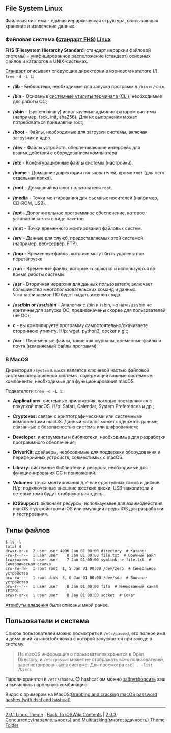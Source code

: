 ## File System Linux

Файловая система - единая иерархическая структура, описывающая хранение и извлечение данных.

### Файловая система ([стандарт FHS](https://refspecs.linuxfoundation.org/fhs.shtml)) [Linux](./2.0.1%20Linux.md)

**FHS (Filesystem Hierarchy Standard**, стандарт иерархии файловой системы) - унифицированное расположение (стандарт) основных файлов и каталогов в UNIX-системах.

[Стандарт](https://refspecs.linuxfoundation.org/fhs.shtml) описывает следующие директории в корневом каталоге (/). `tree -d -L 1`:

* **/lib** - Библиотеки, необходимые для запуска программ в `/bin` и `/sbin`.
* **/bin** - Основные [системные утилиты терминала (CLI)](/1%20Common/1.3%20Terminal/1.3.3%20CLI/), необходимые для работы ОС;
* **/sbin** - (system binary) используемые администратором системы (например, fsck, init, sha256). Для их выполнения может потребоваться привилегии root;


* **/boot** - Файлы, необходимые для загрузки системы, включая загрузчик и ядро.
* **/dev** - Файлы устройств, обеспечивающие интерфейс для взаимодействия с оборудованием компьютера.
* **/etc** - Конфигурационные файлы системы (настройки).


* **/home** - Домашние директории пользователей, кроме `root` (для него отдельная папка).
* **/root** - Домашний каталог пользователя `root`.


* **/media** - Точки монтирования для съемных носителей (например, CD-ROM, USB).
* **/opt** - Дополнительное программное обеспечение, которое устанавливается в виде пакетов.


* **/mnt** - Точки временного монтирования файловых систем.
* **/srv** - Данные для служб, предоставляемых этой системой (например, веб-сервер, FTP).

* **/tmp** - Временные файлы, которые могут быть удалены при перезагрузке.
* **/run** - Временные файлы, которые создаются и используются во время работы системы.

* **/usr** - Вторичная иерархия для данных пользователя; включает большинство многопользовательских команд и данных. Устанавливаемое ПО будет падать именно сюда.
* **/usr/bin or /usr/sbin** - Аналогия с /bin и /sbin, но нам /usr/bin не критичны для запуска ОС, предназначены скорее для пользователей (не ОС);
* **c** - вы компилируете программу самостоятельно/скачиваете стороннюю утилиту. Н/р: wget, python3, docker и git;
* **/var** - Переменные файлы, такие как журналы, временные файлы и почта (изменяемый файлы программ).

### В MacOS 

Директория `/System` в `macOS` является ключевой частью файловой системы операционной системы, содержащей важные системные компоненты, необходимые для функционирования macOS. 

Подкаталоги `tree -d -L 1`:

* **Applications**: системные приложения, которые поставляются с покупкой macOS. Н/р: Safari, Calendar, System Preferences и др.;

* **Cryptexes**: связан с криптографическими или системными компонентами macOS. Данный каталог может содержать данные, связанные с безопасностью системы или шифрованием;

* **Developer**: инструменты и библиотеки, необходимые для разработки программного обеспечения;

* **DriverKit**: драйверы, необходимые для поддержки оборудования и периферийных устройств, совместимых с macOS.

* **Library**: системные библиотеки и ресурсы, необходимые для функционирования ОС и приложений.

* **Volumes**: точка монтирования для всех доступных томов и дисков. Н/р: подключенные внешние жесткие диски, USB-накопители и сетевые тома будут отображаться здесь.

* **iOSSupport**: включает ресурсы, используемые для взаимодействия macOS с устройствами iOS или эмуляции среды iOS для разработки и тестирования.


## Типы файлов 

```
$ ls -l
total 4
drwxr-xr-x  2 user user 4096 Jan 01 00:00 directory  # Каталог
-rw-r--r--  1 user user    0 Jan 01 00:00 file.txt  # Обычный файл
lrwxrwxrwx  1 user user    7 Jan 01 00:00 symlink -> file.txt  # Символическая ссылка
crw-rw-rw-  1 root root  1, 5 Jan 01 00:00 /dev/zero  # Символьное устройство
brw-rw----  1 root disk  8, 0 Jan 01 00:00 /dev/sda  # Блочное устройство
prw-r--r--  1 user user    0 Jan 01 00:00 fifo  # Именованный канал (FIFO)
srwxr-xr-x  1 user user    0 Jan 01 00:00 socket  # Сокет
```

[Атрибуты владения](/1%20Common/1.3%20Terminal/1.3.3%20CLI/1.3.3.3%20Chmod.md) были описаны мной ранее. 

## Пользователи и система

Список пользователей можно посмотреть в `/etc/passwd`, его полное имя и домашний каталог/оболочка с которой запускается при заходе в систему.

> На macOS информация о пользователях хранится в Open Directory, и `/etc/passwd` может не отображать всех пользователей, зарегистрированных в системе. Для просмотра `dscl . -list /Users`

Пароли хранятся в `/etc/shadow`. 😈 hashcat`ом можно [забрутфорсить](/2%20ComputerScience/2.5%20Cybersecurity/2.5.1%20Cryptology.md) хэш и вычислить парольную комбинацию. 

Видос с примером на MacOS:[Grabbing and cracking macOS password hashes (with dscl and hashcat)](https://www.youtube.com/watch?v=b3yypGo4J2k)

---

[2.0.1 Linux Theme](./2.0.1%20Linux.md) | [Back To iOSWiki Contents](https://github.com/eldaroid/iOSWiki) |  [2.0.3 Concurrency(параллельность) and Multitasking(многозадачность) Theme Folder](./2.0.3%20ConcurrencyAndMultitasking/)